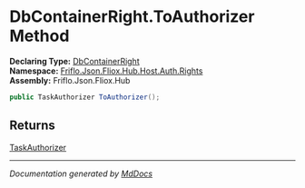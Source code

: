 ﻿<!--  
  <auto-generated>   
    The contents of this file were generated by a tool.  
    Changes to this file may be list if the file is regenerated  
  </auto-generated>   
-->

# DbContainerRight.ToAuthorizer Method

**Declaring Type:** [DbContainerRight](../index.md)  
**Namespace:** [Friflo.Json.Fliox.Hub.Host.Auth.Rights](../../index.md)  
**Assembly:** Friflo.Json.Fliox.Hub

```csharp
public TaskAuthorizer ToAuthorizer();
```

## Returns

[TaskAuthorizer](../../../TaskAuthorizer/index.md)

___

*Documentation generated by [MdDocs](https://github.com/ap0llo/mddocs)*

